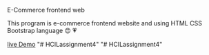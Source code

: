 <h>E-Commerce frontend web</h1><br/>
<p>This program is e-commerce frontend website  and using HTML CSS Bootstrap language &#128525; &#128151; <p>

<a href="https://akhtar02.github.io/ecommerce/"> live Demo</a>
"# HCILassignment4" 
"# HCILassignment4" 

